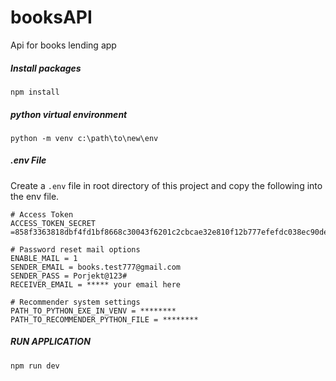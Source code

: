 # booksAPI
Api for books lending app
 

##### Install packages
    npm install
##### python virtual environment
    python -m venv c:\path\to\new\env
##### .env File
Create a `.env` file in root directory of this project and copy the following into the env file.
```
# Access Token
ACCESS_TOKEN_SECRET =858f3363818dbf4fd1bf8668c30043f6201c2cbcae32e810f12b777efefdc038ec90def11785a4f99c3cf6a2ddfb4bdf2da0329a8eb05b88435185e3d72bab5f

# Password reset mail options
ENABLE_MAIL = 1
SENDER_EMAIL = books.test777@gmail.com
SENDER_PASS = Porjekt@123#
RECEIVER_EMAIL = ***** your email here

# Recommender system settings
PATH_TO_PYTHON_EXE_IN_VENV = ********
PATH_TO_RECOMMENDER_PYTHON_FILE = ********

```
##### RUN APPLICATION
    npm run dev
